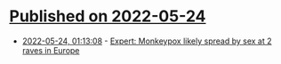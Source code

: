 # [Published on 2022-05-24](index.md)

* [2022-05-24, 01:13:08](https://news.ycombinator.com/item?id=31486885) - [Expert: Monkeypox likely spread by sex at 2 raves in Europe](https://apnews.com/article/health-world-organization-united-nations-animals-72a9efaaf5b55ace396398b839847505)
